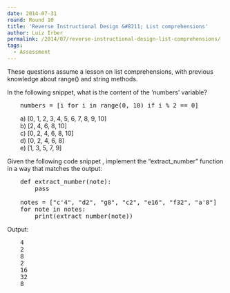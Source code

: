 ```yaml
---
date: 2014-07-31
round: Round 10
title: 'Reverse Instructional Design &#8211; List comprehensions'
author: Luiz Irber
permalink: /2014/07/reverse-instructional-design-list-comprehensions/
tags:
  - Assessment
---
```

These questions assume a lesson on list comprehensions, with previous knowledge about range() and string methods.

In the following snippet, what is the content of the &#8216;numbers&#8217; variable?

<pre style="padding-left: 30px;">numbers = [i for i in range(0, 10) if i % 2 == 0]</pre>

<p style="padding-left: 30px;">
  a) [0, 1, 2, 3, 4, 5, 6, 7, 8, 9, 10]<br /> b) [2, 4, 6, 8, 10]<br /> c) [0, 2, 4, 6, 8, 10]<br /> d) [0, 2, 4, 6, 8]<br /> e) [1, 3, 5, 7, 9]
</p>

Given the following code snippet , implement the &#8220;extract_number&#8221; function in a way that matches the output:

<pre style="padding-left: 30px;">def extract_number(note):
    pass

notes = ["c'4", "d2", "g8", "c2", "e16", "f32", "a'8"]
for note in notes:
    print(extract_number(note))</pre>

Output:

<pre style="padding-left: 30px;">4
2
8
2
16
32
8</pre>
